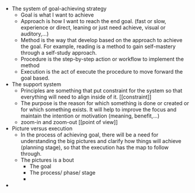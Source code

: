 - The system of goal-achieving strategy
    - Goal is what I want to achieve
    - Approach is how I want to reach the end goal. (fast or slow, experience or direct, leaning or just need achieve, visual or auditory,...)
    - Method is the way that develop based on the approach to achieve the goal. For example, reading is a method to gain self-mastery through a self-study approach.
    - Procedure is the step-by-step action or workflow to implement the method
    - Execution is the act of execute the procedure to move forward the goal based.
- The support system
    - Principles are something that put constraint for the system so that everything will need to align inside of it. [[constraint]]
    - The purpose is the reason for which something is done or created or for which something exists. It will help to improve the focus and maintain the intention or motivation (meaning, benefit,...)
    - zoom-in and zoom-out [[point of view]]
- Picture versus execution
    - In the process of achieving goal, there will be a need for understanding the big pictures and clarify how things will achieve (planning stage), so that the execution has the map to follow through.
    - The pictures is a bout
        - The goal
        - The process/ phase/ stage
        -  
- 
